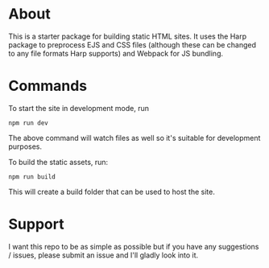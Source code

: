 # About

This is a starter package for building static HTML sites. It uses the Harp package to preprocess EJS and CSS files (although these can be changed to any file formats Harp supports) and Webpack for JS bundling.

# Commands

To start the site in development mode, run

```
npm run dev
```

The above command will watch files as well so it's suitable for development purposes.

To build the static assets, run:

```
npm run build
```

This will create a build folder that can be used to host the site.

# Support

I want this repo to be as simple as possible but if you have any suggestions / issues, please submit an issue and I'll 
gladly look into it.
